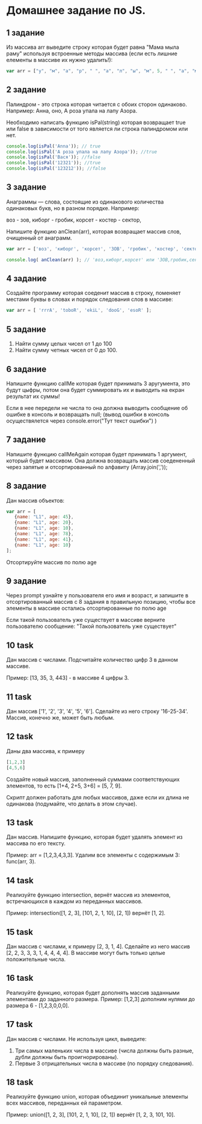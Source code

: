 # Домашнее задание по JS.

## 1 задание
   
Из массива arr выведите строку которая будет равна "Мама мыла раму" используя встроенные методы массива (если есть лишние елементы в массиве их нужно удалить!):

```javascript
var arr = ["у", "м", "а", "р", " ", "а", "л", "ы", "м", 5, " ", "а", "м", "а", "М", 1];
```
 
## 2 задание

Палиндром - это строка которая читается с обоих сторон одинаково. Например: Анна, оно, А роза упала на лапу Азора.

Необходимо написать функцию isPal(string) которая возвращает true или false в зависимости от того является ли строка палиндромом или нет.

```javascript
console.log(isPal('Anna')); // true
console.log(isPal('А роза упала на лапу Азора')); //true
console.log(isPal('Вася')); //false
console.log(isPal('12321')); //true
console.log(isPal('123212')); //false
```
 
## 3 задание
   
Анаграммы — слова, состоящие из одинакового количества одинаковых букв, но в разном порядке. Например:

воз - зов, киборг - гробик, корсет - костер - сектор, 

Напишите функцию anClean(arr), которая возвращает массив слов, очищенный от анаграмм.

```javascript
var arr = ['воз', 'киборг', 'корсет', 'ЗОВ', 'гробик', 'костер', 'сектор'];

console.log( anClean(arr) ); // 'воз,киборг,корсет' или 'ЗОВ,гробик,сектор'
```

## 4 задание

Создайте программу которая соеденит массив в строку, поменяет местами буквы в словах и порядок следования слов в массиве:

```javascript
var arr = [ 'rrrA', 'toboR', 'ekiL', 'dooG', 'esoR' ];
```
## 5 задание

1. Найти сумму целых чисел от 1 до 100
2. Найти сумму четных чисел от 0 до 100.

## 6 задание

Напишите функцию callMe которая будет принимать 3 аругумента, это будут цыфры, потом она будет суммировать их и выводить на екран результат их суммы!

Если в нее передели не числа то она должна выводить сообщение об ошибке в консоль и возвращать null; (вывод ошибки в консоль осуществялется через console.error("Тут текст ошибки") )

## 7 задание

Напишите функцию callMeAgain которая будет принимать 1 аргумент, который будет массивом. Она должна возвращать массив соедененный через запятые и отсортированный по алфавиту (Array.join(','));

## 8 задание

Дан массив объектов:

```javascript
var arr = [
   {name: "L1", age: 45},
   {name: "L1", age: 20},
   {name: "L1", age: 10},
   {name: "L1", age: 78},
   {name: "L1", age: 41},
   {name: "L1", age: 10}
];
```

Отсортируйте массив по полю age

## 9 задание

Через prompt узнайте у пользователя его имя и возраст, и запишите в отсортированный массив с 8 задания в правильную позицию, чтобы все элементы в массиве остались отсортированные по полю age

Если такой пользователь уже существует в массиве верните пользователю сообщение: "Такой пользователь уже существует"

## 10 task

Дан массив с числами. Подсчитайте количество цифр 3 в данном массиве. 

Пример: [13, 35, 3, 443] - в массиве 4 цифры 3.

## 11 task

Дан массив ['1', '2', '3', '4', '5', '6']. Сделайте из него строку '16-25-34'. Массив, конечно же, может быть любым.

## 12 task

Даны два массива, к примеру

```javascript
[1,2,3] 
[4,5,6]
```

Создайте новый массив, заполненный суммами соответствующих элементов, то есть [1+4, 2+5, 3+6] = [5, 7, 9].

Скрипт должен работать для любых массивов, даже если их длина не одинакова (подумайте, что делать в этом случае).

## 13 task 

Дан массив. Напишите функцию, которая будет удалять элемент из массива по его тексту.

Пример: arr = [1,2,3,4,3,3]. Удалим все элементы с содержимым 3: func(arr, 3).

## 14 task

Реализуйте функцию intersection, вернёт массив из элементов, встречающихся в каждом из переданных массивов.

Пример: intersection([1, 2, 3], [101, 2, 1, 10], [2, 1]) вернёт [1, 2].

## 15 task

Дан массив с числами, к примеру [2, 3, 1, 4]. Сделайте из него массив [2, 2, 3, 3, 3, 1, 4, 4, 4, 4]. В массиве могут быть только целые положительные числа.

## 16 task

Реализуйте функцию, которая будет дополнять массив заданными элементами до заданного размера. Пример: [1,2,3] дополним нулями до размера 6 - [1,2,3,0,0,0].

## 17 task

Дан массив с числами. Не используя цикл, выведите:

1. Три самых маленьких числа в массиве (числа должны быть разные, дубли должны быть проигнорированы).
2. Первые 3 отрицательных числа в массиве (по порядку следования).

## 18 task

Реализуйте функцию union, которая объединит уникальные элементы всех массивов, переданных ей параметром.

Пример: union([1, 2, 3], [101, 2, 1, 10], [2, 1]) вернёт [1, 2, 3, 101, 10].
